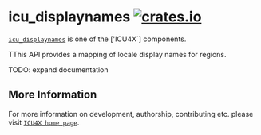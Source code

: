 # icu_displaynames [![crates.io](https://img.shields.io/crates/v/icu_displaynames)](https://crates.io/crates/icu_displaynames)

[`icu_displaynames`](crate) is one of the ['ICU4X`] components.

TThis API provides a mapping of locale display names for regions.

TODO: expand documentation

[`ICU4X`]: ../icu/index.html

## More Information

For more information on development, authorship, contributing etc. please visit [`ICU4X home page`](https://github.com/unicode-org/icu4x).
